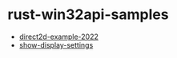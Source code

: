 # rust-win32api-samples

- [direct2d-example-2022](direct2d-example-2022)
- [show-display-settings](show-display-settings)
